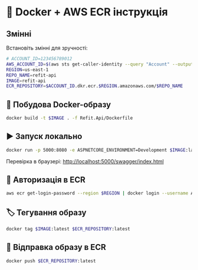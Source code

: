 # 🐳 Docker + AWS ECR інструкція

## Змінні
Встановіть змінні для зручності:

```bash
# ACCOUNT_ID=123456789012
AWS_ACCOUNT_ID=$(aws sts get-caller-identity --query "Account" --output text)
REGION=us-east-1
REPO_NAME=refit-api
IMAGE=refit-api
ECR_REPOSITORY=$ACCOUNT_ID.dkr.ecr.$REGION.amazonaws.com/$REPO_NAME
```

## 🔨 Побудова Docker-образу
```bash
docker build -t $IMAGE . -f Refit.Api/Dockerfile
```

## ▶️ Запуск локально
```bash
docker run -p 5000:8080 -e ASPNETCORE_ENVIRONMENT=Development $IMAGE:latest
```
Перевірка в браузері: [http://localhost:5000/swagger/index.html](http://localhost:5000/swagger/index.html)

## 🔐 Авторизація в ECR
```bash
aws ecr get-login-password --region $REGION | docker login --username AWS --password-stdin $ECR_REPOSITORY
```

## 🏷️ Тегування образу
```bash
docker tag $IMAGE:latest $ECR_REPOSITORY:latest
```

## 🚀 Відправка образу в ECR
```bash
docker push $ECR_REPOSITORY:latest
```